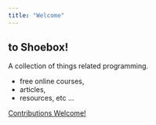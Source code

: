 ```yaml
---
title: "Welcome"
---
```


## to Shoebox!

A collection of things related programming.
- free online courses,
- articles,
- resources, etc ...

[Contributions Welcome!](https://github.com/distalx/shoebox/issues)




